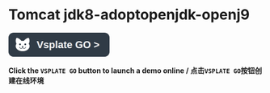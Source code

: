 # Tomcat jdk8-adoptopenjdk-openj9

<a href="https://www.vsplate.com/?docker-compose=https://github.com/vsplate/dcenvs/tomcat/jdk8-adoptopenjdk-openj9"><img alt="VSPLATE GO" src="https://raw.githubusercontent.com/vsplate/images/master/vsgo_btn.png" width="200px"></a>

**Click the `VSPLATE GO` button to launch a demo online / 点击`VSPLATE GO`按钮创建在线环境**